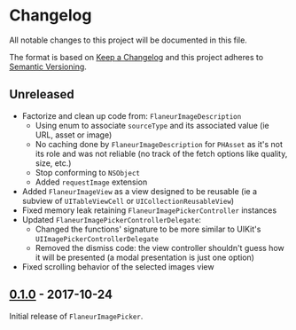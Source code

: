 # Changelog

All notable changes to this project will be documented in this file.

The format is based on [Keep a Changelog](http://keepachangelog.com/en/1.0.0/)
and this project adheres to [Semantic Versioning](http://semver.org/spec/v2.0.0.html).

## Unreleased

* Factorize and clean up code from: `FlaneurImageDescription`
    * Using enum to associate `sourceType` and its associated value (ie URL, asset or image)
    * No caching done by `FlaneurImageDescription` for `PHAsset` as it's not its role and was not reliable (no track of the fetch options like quality, size, etc.)
    * Stop conforming to `NSObject`
    * Added `requestImage` extension
* Added `FlaneurImageView` as a view designed to be reusable (ie a subview of `UITableViewCell` or `UICollectionReusableView`)
* Fixed memory leak retaining `FlaneurImagePickerController` instances
* Updated `FlaneurImagePickerControllerDelegate`:
    * Changed the functions' signature to be more similar to UIKit's `UIImagePickerControllerDelegate`
    * Removed the dismiss code: the view controller shouldn't guess how it will be presented (a modal presentation is just one option)
* Fixed scrolling behavior of the selected images view

## [0.1.0] - 2017-10-24

Initial release of `FlaneurImagePicker`.

[0.1.0]: https://github.com/FlaneurApp/FlaneurImagePicker/tree/0.1.0
